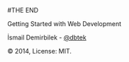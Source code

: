 #THE END

Getting Started with Web Development

İsmail Demirbilek - [@dbtek](http://twitter.com/dbtek)

© 2014, License: MIT.
